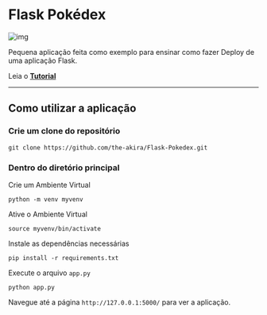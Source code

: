 # Flask Pokédex

![img](https://raw.githubusercontent.com/the-akira/Flask-Pokedex/master/static/Avatar.png)

Pequena aplicação feita como exemplo para ensinar como fazer Deploy de uma aplicação Flask.

Leia o **[Tutorial](https://akiradev.netlify.app/posts/flask-pythonanywhere/)**

---

## Como utilizar a aplicação

### Crie um clone do repositório

```
git clone https://github.com/the-akira/Flask-Pokedex.git
```

### Dentro do diretório principal

Crie um Ambiente Virtual

```
python -m venv myvenv
```

Ative o Ambiente Virtual

```
source myvenv/bin/activate
```

Instale as dependências necessárias

```
pip install -r requirements.txt
```

Execute o arquivo `app.py`

```
python app.py
```

Navegue até a página `http://127.0.0.1:5000/` para ver a aplicação.

